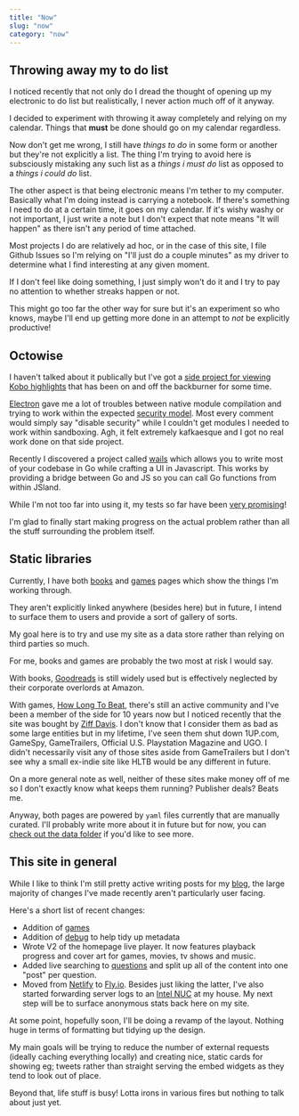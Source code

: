 ```yaml
---
title: "Now"
slug: "now"
category: "now"
---
```


## Throwing away my to do list

I noticed recently that not only do I dread the thought of opening up my electronic to do list but realistically, I never action much off of it anyway.

I decided to experiment with throwing it away completely and relying on my calendar. Things that **must** be done should go on my calendar regardless.

Now don't get me wrong, I still have *things to do* in some form or another but they're not explicitly a list. The thing I'm trying to avoid here is subsciously mistaking any such list as a *things i must do* list as opposed to a *things i could do* list.

The other aspect is that being electronic means I'm tether to my computer. Basically what I'm doing instead is carrying a notebook. If there's something I need to do at a certain time, it goes on my calendar. If it's wishy washy or not important, I just write a note but I don't expect that note means "It will happen" as there isn't any period of time attached.

Most projects I do are relatively ad hoc, or in the case of this site, I file Github Issues so I'm relying on "I'll just do a couple minutes" as my driver to determine what I find interesting at any given moment.

If I don't feel like doing something, I just simply won't do it and I try to pay no attention to whether streaks happen or not.

This might go too far the other way for sure but it's an experiment so who knows, maybe I'll end up getting more done in an attempt to *not* be explicitly productive!

## Octowise

I haven't talked about it publically but I've got a [side project for viewing Kobo highlights](https://github.com/marcus-crane/octowise) that has been on and off the backburner for some time.

[Electron](https://www.electronjs.org/) gave me a lot of troubles between native module compilation and trying to work within the expected [security model](https://www.electronjs.org/docs/latest/security/context-isolation). Most every comment would simply say "disable security" while I couldn't get modules I needed to work within sandboxing. Agh, it felt extremely kafkaesque and I got no real work done on that side project.

Recently I discovered a project called [wails](https://github.com/wailsapp/wails) which allows you to write most of your codebase in Go while crafting a UI in Javascript. This works by providing a bridge between Go and JS so you can call Go functions from within JSland.

While I'm not too far into using it, my tests so far have been [very promising](https://twitter.com/sentreh/status/1416558765340446724)!

I'm glad to finally start making progress on the actual problem rather than all the stuff surrounding the problem itself.

## Static libraries

Currently, I have both [books](/books/) and [games](/games/) pages which show the things I'm working through.

They aren't explicitly linked anywhere (besides here) but in future, I intend to surface them to users and provide a sort of gallery of sorts.

My goal here is to try and use my site as a data store rather than relying on third parties so much.

For me, books and games are probably the two most at risk I would say.

With books, [Goodreads](https://goodreads.com) is still widely used but is effectively neglected by their corporate overlords at Amazon.

With games, [How Long To Beat](https://howlongtobeat.com/user?n=Sentry), there's still an active community and I've been a member of the side for 10 years now but I noticed recently that the site was bought by [Ziff Davis](https://www.ziffdavis.com/). I don't know that I consider them as bad as some large entities but in my lifetime, I've seen them shut down 1UP.com, GameSpy, GameTrailers, Official U.S. Playstation Magazine and UGO. I didn't necessarily visit any of those sites aside from GameTrailers but I don't see why a small ex-indie site like HLTB would be any different in future.

On a more general note as well, neither of these sites make money off of me so I don't exactly know what keeps them running? Publisher deals? Beats me.

Anyway, both pages are powered by `yaml` files currently that are manually curated. I'll probably write more about it in future but for now, you can [check out the data folder](https://github.com/marcus-crane/utf9k/tree/main/data) if you'd like to see more.

## This site in general

While I like to think I'm still pretty active writing posts for my [blog](/blog), the large majority of changes I've made recently aren't particularly user facing.

Here's a short list of recent changes:

* Addition of [games](/games/)
* Addition of [debug](/debug/) to help tidy up metadata
* Wrote V2 of the homepage live player. It now features playback progress and cover art for games, movies, tv shows and music.
* Added live searching to [questions](/questions/) and split up all of the content into one "post" per question.
* Moved from [Netlify](https://www.netlify.com/) to [Fly.io](https://fly.io/). Besides just liking the latter, I've also started forwarding server logs to an [Intel NUC](https://www.intel.com/content/www/us/en/products/details/nuc/mini-pcs.html) at my house. My next step will be to surface anonymous stats back here on my site.

At some point, hopefully soon, I'll be doing a revamp of the layout. Nothing huge in terms of formatting but tidying up the design.

My main goals will be trying to reduce the number of external requests (ideally caching everything locally) and creating nice, static cards for showing eg; tweets rather than straight serving the embed widgets as they tend to look out of place.

Beyond that, life stuff is busy! Lotta irons in various fires but nothing to talk about just yet.